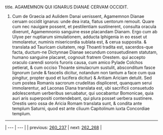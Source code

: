 title. AGAMEMNON QUI IGNARUS DIANAE CERVAM OCCIDIT.



1. Cum de Graecia ad Aulidem Danai uenissent, Agamemnon Dianae ceruam occidit ignarus: unde dea irata, flatus uentorum remouit. Quare cum nec nauigare possent, et pestilentiam sustinerent, consulta oracula dixerunt, Agamemnonio sanguine esse placandam Dianam. Ergo cum ab Ulyxe per nuptiarum simulationem, adducta Iphigenia in eo esset ut immolaretur, numinis misericordia sublata est, & cerua supposita. & translata ad Tauricam ciuitatem, regi Thoanti tradita est, sacerdos-que facta, ductum-ne Dictynnae Dianae secundum consuetudinem statutam, humano sanguine placaret, cognouit fratrem Orestem. qui accepto oraculo carendi sororis furoris causa, cum amico Pylade Colchos petierat, & cum occiso Thoante simulacrum sustulit, absconditum fasce lignorum (unde & fascelis dicitur, notandum non tantum a face cum qua pingitur, propter quod et lucifera dicitur) & Aritiam Ariciam detulit. Sed cum postea Romanis sacrorum crudelitas displiceret, quanquam serui immolarentur, ad Laconas Diana translata est, ubi sacrificii consuetudo adolescentum uerberibus seruabatur, qui uocabantur Bomonicae, quia auri aris superpositi contendebant, qui plura posset uerbera sustinere. Orestis uero ossa de Aricia Romam translata sunt, & condita ante templum Saturni, quod est ante cliuum Capitolinum iuxta Concordiae templum.



---

| --- | --- |
| previous: [260_237](../260_237/) | next: [262_268](../262_268/) |
